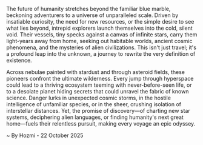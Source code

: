 
The future of humanity stretches beyond the familiar blue marble, beckoning adventurers to a universe of unparalleled scale. Driven by insatiable curiosity, the need for new resources, or the simple desire to see what lies beyond, intrepid explorers launch themselves into the cold, silent void. Their vessels, tiny specks against a canvas of infinite stars, carry them light-years away from home, seeking out habitable worlds, ancient cosmic phenomena, and the mysteries of alien civilizations. This isn't just travel; it's a profound leap into the unknown, a journey to rewrite the very definition of existence.

Across nebulae painted with stardust and through asteroid fields, these pioneers confront the ultimate wilderness. Every jump through hyperspace could lead to a thriving ecosystem teeming with never-before-seen life, or to a desolate planet hiding secrets that could unravel the fabric of known science. Danger lurks in unexpected cosmic storms, in the hostile intelligence of unfamiliar species, or in the sheer, crushing isolation of interstellar distances. Yet, the promise of discovery—of charting new star systems, deciphering alien languages, or finding humanity's next great home—fuels their relentless pursuit, making every voyage an epic odyssey.

~ By Hozmi - 22 October 2025
